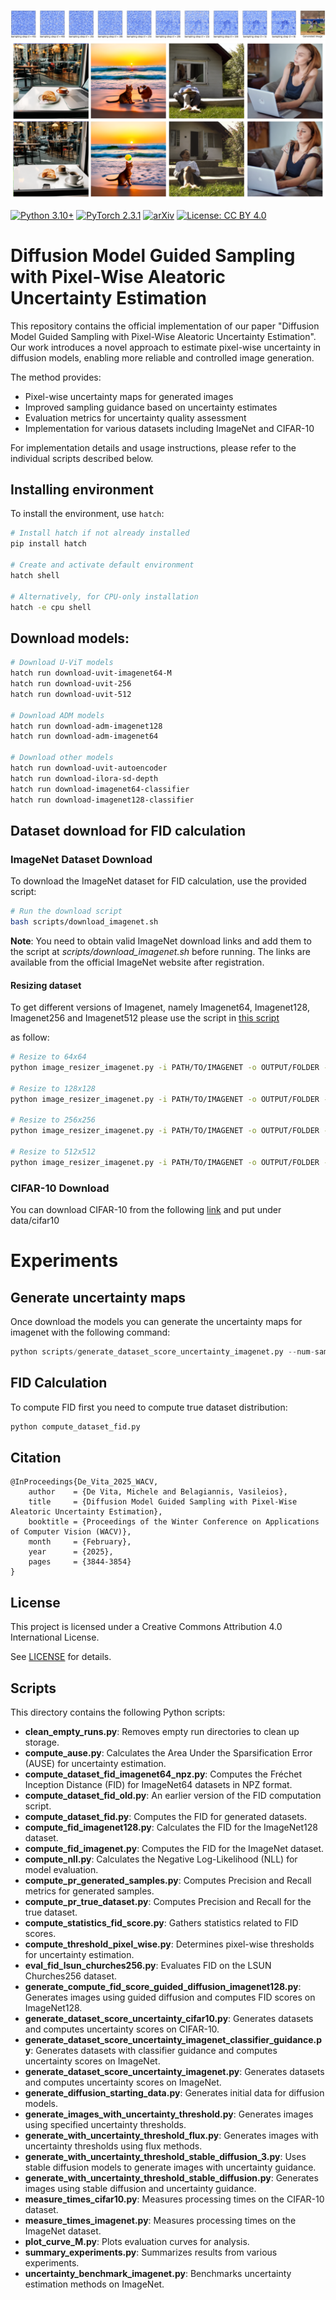 ![](img/random_uncertainty_4_uncertainty.png)
![](img/diffusion_comparison.png)

[![Python 3.10+](https://img.shields.io/badge/Python-3.10%2B-blue.svg)](https://www.python.org/downloads/)
[![PyTorch 2.3.1](https://img.shields.io/badge/PyTorch-2.3.1-EE4C2C.svg)](https://pytorch.org/)
[![arXiv](https://img.shields.io/badge/arXiv-2412.00205v1-b31b1b.svg)](https://arxiv.org/abs/2412.00205v1)
[![License: CC BY 4.0](https://img.shields.io/badge/License-CC%20BY%204.0-lightgrey.svg)](https://creativecommons.org/licenses/by/4.0/)

# Diffusion Model Guided Sampling with Pixel-Wise Aleatoric Uncertainty Estimation

This repository contains the official implementation of our paper "Diffusion Model Guided Sampling with Pixel-Wise Aleatoric Uncertainty Estimation". Our work introduces a novel approach to estimate pixel-wise uncertainty in diffusion models, enabling more reliable and controlled image generation.

The method provides:
- Pixel-wise uncertainty maps for generated images
- Improved sampling guidance based on uncertainty estimates
- Evaluation metrics for uncertainty quality assessment
- Implementation for various datasets including ImageNet and CIFAR-10

For implementation details and usage instructions, please refer to the individual scripts described below.

## Installing environment

To install the environment, use `hatch`:

```bash
# Install hatch if not already installed
pip install hatch

# Create and activate default environment
hatch shell

# Alternatively, for CPU-only installation
hatch -e cpu shell
```

## Download models:

```bash
# Download U-ViT models
hatch run download-uvit-imagenet64-M
hatch run download-uvit-256
hatch run download-uvit-512

# Download ADM models
hatch run download-adm-imagenet128
hatch run download-adm-imagenet64

# Download other models
hatch run download-uvit-autoencoder
hatch run download-ilora-sd-depth
hatch run download-imagenet64-classifier
hatch run download-imagenet128-classifier
```

## Dataset download for FID calculation

### ImageNet Dataset Download

To download the ImageNet dataset for FID calculation, use the provided script:

```bash
# Run the download script
bash scripts/download_imagenet.sh
```

**Note**: You need to obtain valid ImageNet download links and add them to the script at _scripts/download_imagenet.sh_ before running. The links are available from the official ImageNet website after registration.

#### Resizing dataset

To get different versions of Imagenet, namely Imagenet64, Imagenet128, Imagenet256 and Imagenet512 please use the script in [this script](https://github.com/tsc2017/ImageNet128_Scripts/blob/master/image_resizer_imagenet.py)

as follow:

```sh
# Resize to 64x64
python image_resizer_imagenet.py -i PATH/TO/IMAGENET -o OUTPUT/FOLDER -r -s 64

# Resize to 128x128
python image_resizer_imagenet.py -i PATH/TO/IMAGENET -o OUTPUT/FOLDER -r -s 128

# Resize to 256x256
python image_resizer_imagenet.py -i PATH/TO/IMAGENET -o OUTPUT/FOLDER -r -s 256

# Resize to 512x512 
python image_resizer_imagenet.py -i PATH/TO/IMAGENET -o OUTPUT/FOLDER -r -s 512
```


### CIFAR-10 Download

You can download CIFAR-10 from the following [link](htthttps://www.kaggle.com/datasets/ayush1220/cifar10) and put under data/cifar10
# Experiments

## Generate uncertainty maps

Once download the models you can generate the uncertainty maps for imagenet with the following command:

```python
python scripts/generate_dataset_score_uncertainty_imagenet.py --num-samples 10_000 --batch-size 128 -M 5 --dropout 0.5 --multi-gpu --scheduler uncertainty_zigzag_centered --image-size 128 --generation-steps 50 --start-step-uc 40 --num-steps-uc 10  --index-seed 3
``` 


## FID Calculation 
To compute FID first you need to compute true dataset distribution:
```python
python compute_dataset_fid.py
```


## Citation

    @InProceedings{De_Vita_2025_WACV,
        author    = {De Vita, Michele and Belagiannis, Vasileios},
        title     = {Diffusion Model Guided Sampling with Pixel-Wise Aleatoric Uncertainty Estimation},
        booktitle = {Proceedings of the Winter Conference on Applications of Computer Vision (WACV)},
        month     = {February},
        year      = {2025},
        pages     = {3844-3854}
    }


## License

This project is licensed under a Creative Commons Attribution 4.0 International License.

See [LICENSE](license.md) for details.

## Scripts

This directory contains the following Python scripts:

- **clean_empty_runs.py**: Removes empty run directories to clean up storage.
- **compute_ause.py**: Calculates the Area Under the Sparsification Error (AUSE) for uncertainty estimation.
- **compute_dataset_fid_imagenet64_npz.py**: Computes the Fréchet Inception Distance (FID) for ImageNet64 datasets in NPZ format.
- **compute_dataset_fid_old.py**: An earlier version of the FID computation script.
- **compute_dataset_fid.py**: Computes the FID for generated datasets.
- **compute_fid_imagenet128.py**: Calculates the FID for the ImageNet128 dataset.
- **compute_fid_imagenet.py**: Computes the FID for the ImageNet dataset.
- **compute_nll.py**: Calculates the Negative Log-Likelihood (NLL) for model evaluation.
- **compute_pr_generated_samples.py**: Computes Precision and Recall metrics for generated samples.
- **compute_pr_true_dataset.py**: Computes Precision and Recall for the true dataset.
- **compute_statistics_fid_score.py**: Gathers statistics related to FID scores.
- **compute_threshold_pixel_wise.py**: Determines pixel-wise thresholds for uncertainty estimation.
- **eval_fid_lsun_churches256.py**: Evaluates FID on the LSUN Churches256 dataset.
- **generate_compute_fid_score_guided_diffusion_imagenet128.py**: Generates images using guided diffusion and computes FID scores on ImageNet128.
- **generate_dataset_score_uncertainty_cifar10.py**: Generates datasets and computes uncertainty scores on CIFAR-10.
- **generate_dataset_score_uncertainty_imagenet_classifier_guidance.py**: Generates datasets with classifier guidance and computes uncertainty scores on ImageNet.
- **generate_dataset_score_uncertainty_imagenet.py**: Generates datasets and computes uncertainty scores on ImageNet.
- **generate_diffusion_starting_data.py**: Generates initial data for diffusion models.
- **generate_images_with_uncertainty_threshold.py**: Generates images using specified uncertainty thresholds.
- **generate_with_uncertainty_threshold_flux.py**: Generates images with uncertainty thresholds using flux methods.
- **generate_with_uncertainty_threshold_stable_diffusion_3.py**: Uses stable diffusion models to generate images with uncertainty guidance.
- **generate_with_uncertainty_threshold_stable_diffusion.py**: Generates images using stable diffusion and uncertainty guidance.
- **measure_times_cifar10.py**: Measures processing times on the CIFAR-10 dataset.
- **measure_times_imagenet.py**: Measures processing times on the ImageNet dataset.
- **plot_curve_M.py**: Plots evaluation curves for analysis.
- **summary_experiments.py**: Summarizes results from various experiments.
- **uncertainty_benchmark_imagenet.py**: Benchmarks uncertainty estimation methods on ImageNet.